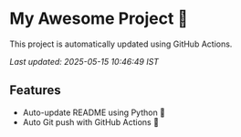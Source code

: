 # My Awesome Project 🚀

This project is automatically updated using GitHub Actions.

_Last updated: 2025-05-15 10:46:49 IST_

## Features
- Auto-update README using Python 🐍
- Auto Git push with GitHub Actions 🤖
